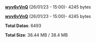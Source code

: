 [**wyv6vVnQ**](/data/wyv6vVnQ.txt) (26/01/23 - 15:00)- 4245 bytes

[**wyv6vVnQ**](/data/wyv6vVnQ.txt) (26/01/23 - 15:00)- 4245 bytes

**Total Datas**: 6493

**Total Size**: 38.44 MB / 38.4 MB